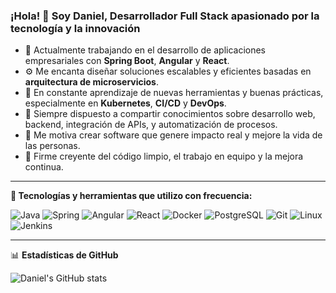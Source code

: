 ### ¡Hola! 👋 Soy Daniel, Desarrollador Full Stack apasionado por la tecnología y la innovación

- 🔭 Actualmente trabajando en el desarrollo de aplicaciones empresariales con **Spring Boot**, **Angular** y **React**.  
- ⚙️ Me encanta diseñar soluciones escalables y eficientes basadas en **arquitectura de microservicios**.  
- 🌱 En constante aprendizaje de nuevas herramientas y buenas prácticas, especialmente en **Kubernetes**, **CI/CD** y **DevOps**.  
- 💬 Siempre dispuesto a compartir conocimientos sobre desarrollo web, backend, integración de APIs, y automatización de procesos.  
- 🚀 Me motiva crear software que genere impacto real y mejore la vida de las personas.  
- 🧠 Firme creyente del código limpio, el trabajo en equipo y la mejora continua.

---

**🔧 Tecnologías y herramientas que utilizo con frecuencia:**

![Java](https://img.shields.io/badge/Java-ED8B00?style=flat&logo=java&logoColor=white)
![Spring](https://img.shields.io/badge/Spring-6DB33F?style=flat&logo=spring&logoColor=white)
![Angular](https://img.shields.io/badge/Angular-DD0031?style=flat&logo=angular&logoColor=white)
![React](https://img.shields.io/badge/React-20232A?style=flat&logo=react&logoColor=61DAFB)
![Docker](https://img.shields.io/badge/Docker-2496ED?style=flat&logo=docker&logoColor=white)
![PostgreSQL](https://img.shields.io/badge/PostgreSQL-316192?style=flat&logo=postgresql&logoColor=white)
![Git](https://img.shields.io/badge/Git-F05032?style=flat&logo=git&logoColor=white)
![Linux](https://img.shields.io/badge/Linux-FCC624?style=flat&logo=linux&logoColor=black)
![Jenkins](https://img.shields.io/badge/Jenkins-D24939?style=flat&logo=jenkins&logoColor=white)

---

📊 **Estadísticas de GitHub**

![Daniel's GitHub stats](https://github-readme-stats.vercel.app/api?username=DanielChaparro&show_icons=true&theme=radical)
